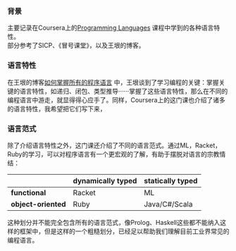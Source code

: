 ### 背景

主要记录在Coursera上的[Programming Languages](https://www.coursera.org/learn/programming-languages/home) 课程中学到的各种语言特性。  
部分参考了SICP、《冒号课堂》，以及王垠的博客。

### 语言特性

在王垠的博客[如何掌握所有的程序语言](http://www.yinwang.org/blog-cn/2017/07/06/master-pl) 中，王垠谈到了学习编程的关键：掌握关键的语言特性，如递归、闭包、类型推导······掌握了这些语言特性，那么在不同的编程语言中游走，就显得得心应手了。同样，Coursera上的这门课也介绍了诸多的语言特性，我希望把它们写下来，

### 语言范式

除了介绍语言特性之外，这门课还介绍了不同的语言范式。通过ML，Racket，Ruby的学习，可以对程序语言有一个更宏观的了解，有助于摆脱对语言的宗教情结：

|  | **dynamically typed** | **statically typed** |
| :--- | :--- | :--- |
| **functional** | Racket | ML |
| **object-oriented** | Ruby | Java/C\#/Scala |

这种划分并不能完全包含所有的语言范式，像Prolog、Haskell这些都不能纳入这样的框架中，但是这样的一个粗糙划分，已经足以帮助我们理解目前工业界常见的编程语言。


